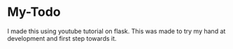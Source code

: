 # My-Todo

I made this using youtube tutorial on flask. This was made to try my hand at development and first step towards it.